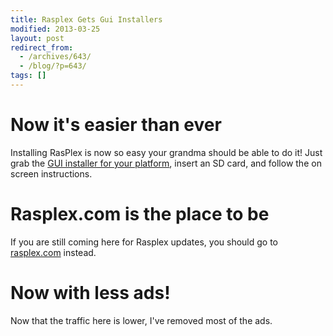 ```yaml
---
title: Rasplex Gets Gui Installers
modified: 2013-03-25
layout: post
redirect_from:
  - /archives/643/
  - /blog/?p=643/
tags: []
---
```



Now it's easier than ever
=========================

Installing RasPlex is now so easy your grandma should be able to do it! Just grab the [GUI installer for your platform](https://rasplex.com/get-started/rasplex-installers.html), insert an SD card, and follow the on screen instructions.

Rasplex.com is the place to be
==============================

If you are still coming here for Rasplex updates, you should go to [rasplex.com](https://rasplex.com) instead.

Now with less ads!
==================

Now that the traffic here is lower, I've removed most of the ads.
